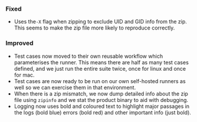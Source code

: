 ### Fixed

- Uses the`-X` flag when zipping to exclude UID and GID info from the zip.
  This seems to make the zip file more likely to reproduce correctly.

### Improved

- Test cases now moved to their own reusable workflow which parameterises
  the runner. This means there are half as many test cases defined,
  and we just run the entire suite twice, once for linux and once for mac.
- Test cases are now ready to be run on our own self-hosted runners as well
  so we can exercise them in that environment.
- When there is a zip mismatch, we now dump detailed info about the zip file
  using `zipinfo` and we stat the product binary to aid with debugging.
- Logging now uses bold and coloured text to highlight major passages
  in the logs (bold blue) errors (bold red) and other important info
  (just bold).
